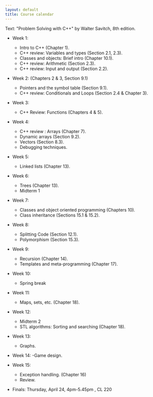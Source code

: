 ```yaml
---
layout: default
title: Course calendar
---
```


Text: "Problem Solving with C++" by Walter Savitch, 8th edition.



* Week 1:
    - Intro to C++ (Chapter 1).
    - C++ review: Variables and types (Section 2.1, 2.3).
    - Classes and objects: Brief intro (Chapter 10.1).
    - C++ review: Arithmetic (Section 2.3).
    - C++ review: Input and output (Section 2.2).
 
   
* Week 2:
      (Chapters 2 \& 3, Section 9.1)
    - Pointers and the symbol table (Section 9.1).
    - C++ review: Conditionals and Loops (Section 2.4 \& Chapter 3). 
    
    
* Week 3: 
    - C++ Review: Functions (Chapters 4 \& 5).
    


* Week 4:
    - C++ review : Arrays (Chapter 7).
    - Dynamic arrays (Section 9.2).
    - Vectors (Section 8.3).
    - Debugging techniques. 


* Week 5:
    - Linked lists (Chapter 13).
    

* Week 6: 
    - Trees (Chapter 13).
    - Midterm 1   


* Week 7:
    - Classes and object oriented programming (Chapters 10).
    - Class inheritance (Sections 15.1 \& 15.2).
    


* Week 8:
    - Splitting Code (Section 12.1). 
    - Polymorphism (Section 15.3).


* Week 9:
    - Recursion (Chapter 14). 
    - Templates and meta-programming  (Chapter 17).
    

* Week 10:
    - Spring break


* Week 11:
    - Maps, sets, etc. (Chapter 18).


* Week 12:
    - Midterm 2
    - STL algorithms: Sorting and searching (Chapter 18).
    

* Week 13:
    - Graphs.   


* Week 14:
    -Game design. 
     

* Week 15:
    - Exception handling. (Chapter 16)
    - Review.
    

* Finals: Thursday, April 24, 4pm-5.45pm , CL 220 
    
